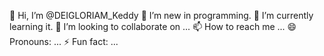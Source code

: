 👋 Hi, I’m @DEIGLORIAM_Keddy
👀 I’m new in programming.
🌱 I’m currently learning it.
💞️ I’m looking to collaborate on ...
📫 How to reach me ...
😄 Pronouns: ...
⚡ Fun fact: ...